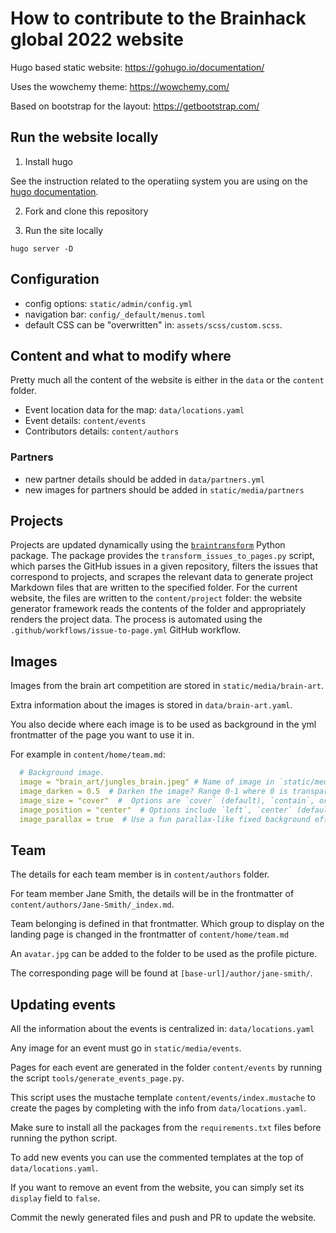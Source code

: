 # How to contribute to the Brainhack global 2022 website

Hugo based static website: https://gohugo.io/documentation/

Uses the wowchemy theme: https://wowchemy.com/

Based on bootstrap for the layout: https://getbootstrap.com/

## Run the website locally

1. Install hugo

See the instruction related to the operatiing system you are using on the
[hugo documentation](https://gohugo.io/getting-started/installing/).

2. Fork and clone this repository

3. Run the site locally

```
hugo server -D
```

## Configuration

- config options: `static/admin/config.yml`
- navigation bar: `config/_default/menus.toml`
- default CSS can be "overwritten" in: `assets/scss/custom.scss`.

## Content and what to modify where

Pretty much all the content of the website is either in the `data` or the
`content` folder.

- Event location data for the map: `data/locations.yaml`
- Event details: `content/events`
- Contributors details: `content/authors`

### Partners

- new partner details should be added in `data/partners.yml`
- new images for partners should be added in `static/media/partners`

## Projects

Projects are updated dynamically using the
[`braintransform`](https://github.com/brainhackorg/braintransform) Python
package. The package provides the `transform_issues_to_pages.py` script, which
parses the GitHub issues in a given repository, filters the issues that
correspond to projects, and scrapes the relevant data to generate project
Markdown files that are written to the specified folder. For the current
website, the files are written to the `content/project` folder: the website
generator framework reads the contents of the folder and appropriately renders
the project data. The process is automated using the
`.github/workflows/issue-to-page.yml` GitHub workflow.

## Images

Images from the brain art competition are stored in `static/media/brain-art`.

Extra information about the images is stored in `data/brain-art.yaml`.

You also decide where each image is to be used as background in the yml
frontmatter of the page you want to use it in.

For example in `content/home/team.md`:

```yaml
  # Background image.
  image = "brain_art/jungles_brain.jpeg" # Name of image in `static/media/`.
  image_darken = 0.5  # Darken the image? Range 0-1 where 0 is transparent and 1 is opaque.
  image_size = "cover"  #  Options are `cover` (default), `contain`, or `actual` size.
  image_position = "center"  # Options include `left`, `center` (default), or `right`.
  image_parallax = true  # Use a fun parallax-like fixed background effect? true/false
```

## Team

The details for each team member is in `content/authors` folder.

For team member Jane Smith, the details will be in the frontmatter of
`content/authors/Jane-Smith/_index.md`.

Team belonging is defined in that frontmatter. Which group to display on the
landing page is changed in the frontmatter of `content/home/team.md`

An `avatar.jpg` can be added to the folder to be used as the profile picture.

The corresponding page will be found at `[base-url]/author/jane-smith/`.

## Updating events

All the information about the events is centralized in: `data/locations.yaml`

Any image for an event must go in `static/media/events`.

Pages for each event are generated in the folder `content/events` by running the
script `tools/generate_events_page.py`.

This script uses the mustache template `content/events/index.mustache` to create
the pages by completing with the info from `data/locations.yaml`.

Make sure to install all the packages from the `requirements.txt` files before
running the python script.

To add new events you can use the commented templates at the top of
`data/locations.yaml`.

If you want to remove an event from the website, you can simply set its
`display` field to `false`.

Commit the newly generated files and push and PR to update the website.

